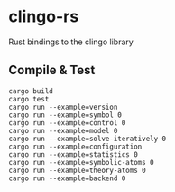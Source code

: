 # clingo-rs
Rust bindings to the clingo library


## Compile & Test
    cargo build
    cargo test
    cargo run --example=version
    cargo run --example=symbol 0
    cargo run --example=control 0
    cargo run --example=model 0
    cargo run --example=solve-iteratively 0
    cargo run --example=configuration
    cargo run --example=statistics 0
    cargo run --example=symbolic-atoms 0
    cargo run --example=theory-atoms 0
    cargo run --example=backend 0
    
